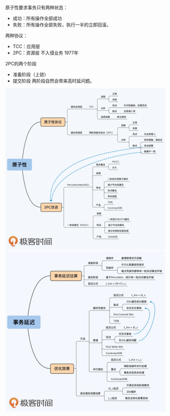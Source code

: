 原子性要求事务只有两种状态：
- 成功：所有操作全部成功
- 失败：所有操作全部失败，执行一半的立即回滚。

两种协议：
- TCC：应用层
- 2PC：资源层 不入侵业务 1977年

2PC的两个阶段
- 准备阶段（上锁）
- 提交阶段
两阶段自然会带来高时延问题。

![avatar](原子性.jpg)
![avatar](事务延迟.jpg)